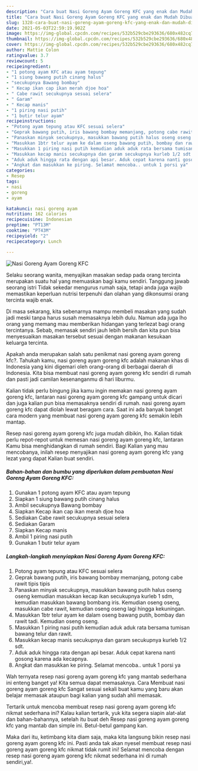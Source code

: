 ```yaml
---
description: "Cara buat Nasi Goreng Ayam Goreng KFC yang enak dan Mudah Dibuat"
title: "Cara buat Nasi Goreng Ayam Goreng KFC yang enak dan Mudah Dibuat"
slug: 1328-cara-buat-nasi-goreng-ayam-goreng-kfc-yang-enak-dan-mudah-dibuat
date: 2021-05-03T22:59:19.902Z
image: https://img-global.cpcdn.com/recipes/532b529cbe293636/680x482cq70/nasi-goreng-ayam-goreng-kfc-foto-resep-utama.jpg
thumbnail: https://img-global.cpcdn.com/recipes/532b529cbe293636/680x482cq70/nasi-goreng-ayam-goreng-kfc-foto-resep-utama.jpg
cover: https://img-global.cpcdn.com/recipes/532b529cbe293636/680x482cq70/nasi-goreng-ayam-goreng-kfc-foto-resep-utama.jpg
author: Mattie Colon
ratingvalue: 3.7
reviewcount: 5
recipeingredient:
- "1 potong ayam KFC atau ayam tepung"
- "1 siung bawang putih cinang halus"
- "secukupnya Bawang bombay"
- " Kecap ikan cap ikan merah djoe hoa"
- " Cabe rawit secukupnya sesuai selera"
- " Garam"
- " Kecap manis"
- "1 piring nasi putih"
- "1 butir telur ayam"
recipeinstructions:
- "Potong ayam tepung atau KFC sesuai selera"
- "Geprak bawang putih, iris bawang bombay memanjang, potong cabe rawit tipis tipis"
- "Panaskan minyak secukupnya, masukkan bawang putih halus oseng oseng kemudian masukkan kecap ikan secukupnya kurleb 1 sdm, kemudian masukkan bawang bombang iris. Kemudian oseng oseng, masukkan cabe rawit, kemudian oseng oseng lagi hingga kekuningan."
- "Masukkan 1btr telur ayam ke dalam oseng bawang putih, bombay dan rawit tadi. Kemudian oseng oseng."
- "Masukkan 1 piring nasi putih kemudian aduk aduk rata bersama tumisan bawang telur dan rawit."
- "Masukkan kecap manis secukupnya dan garam secukupnya kurleb 1/2 sdt."
- "Aduk aduk hingga rata dengan api besar. Aduk cepat karena nanti gosong karena ada kecapnya."
- "Angkat dan masukkan ke piring. Selamat mencoba.. untuk 1 porsi ya"
categories:
- Resep
tags:
- nasi
- goreng
- ayam

katakunci: nasi goreng ayam 
nutrition: 162 calories
recipecuisine: Indonesian
preptime: "PT13M"
cooktime: "PT43M"
recipeyield: "2"
recipecategory: Lunch

---
```



![Nasi Goreng Ayam Goreng KFC](https://img-global.cpcdn.com/recipes/532b529cbe293636/680x482cq70/nasi-goreng-ayam-goreng-kfc-foto-resep-utama.jpg)

Selaku seorang wanita, menyajikan masakan sedap pada orang tercinta merupakan suatu hal yang memuaskan bagi kamu sendiri. Tanggung jawab seorang istri Tidak sekedar mengurus rumah saja, tetapi anda juga wajib memastikan keperluan nutrisi terpenuhi dan olahan yang dikonsumsi orang tercinta wajib enak.

Di masa  sekarang, kita sebenarnya mampu membeli masakan yang sudah jadi meski tanpa harus susah memasaknya lebih dulu. Namun ada juga lho orang yang memang mau memberikan hidangan yang terlezat bagi orang tercintanya. Sebab, memasak sendiri jauh lebih bersih dan kita pun bisa menyesuaikan masakan tersebut sesuai dengan makanan kesukaan keluarga tercinta. 



Apakah anda merupakan salah satu penikmat nasi goreng ayam goreng kfc?. Tahukah kamu, nasi goreng ayam goreng kfc adalah makanan khas di Indonesia yang kini digemari oleh orang-orang di berbagai daerah di Indonesia. Kita bisa membuat nasi goreng ayam goreng kfc sendiri di rumah dan pasti jadi camilan kesenanganmu di hari liburmu.

Kalian tidak perlu bingung jika kamu ingin memakan nasi goreng ayam goreng kfc, lantaran nasi goreng ayam goreng kfc gampang untuk dicari dan juga kalian pun bisa memasaknya sendiri di rumah. nasi goreng ayam goreng kfc dapat diolah lewat beragam cara. Saat ini ada banyak banget cara modern yang membuat nasi goreng ayam goreng kfc semakin lebih mantap.

Resep nasi goreng ayam goreng kfc juga mudah dibikin, lho. Kalian tidak perlu repot-repot untuk memesan nasi goreng ayam goreng kfc, lantaran Kamu bisa menghidangkan di rumah sendiri. Bagi Kalian yang mau mencobanya, inilah resep menyajikan nasi goreng ayam goreng kfc yang lezat yang dapat Kalian buat sendiri.

<!--inarticleads1-->

##### Bahan-bahan dan bumbu yang diperlukan dalam pembuatan Nasi Goreng Ayam Goreng KFC:

1. Gunakan 1 potong ayam KFC atau ayam tepung
1. Siapkan 1 siung bawang putih cinang halus
1. Ambil secukupnya Bawang bombay
1. Siapkan  Kecap ikan cap ikan merah djoe hoa
1. Sediakan  Cabe rawit secukupnya sesuai selera
1. Sediakan  Garam
1. Siapkan  Kecap manis
1. Ambil 1 piring nasi putih
1. Gunakan 1 butir telur ayam




<!--inarticleads2-->

##### Langkah-langkah menyiapkan Nasi Goreng Ayam Goreng KFC:

1. Potong ayam tepung atau KFC sesuai selera
1. Geprak bawang putih, iris bawang bombay memanjang, potong cabe rawit tipis tipis
1. Panaskan minyak secukupnya, masukkan bawang putih halus oseng oseng kemudian masukkan kecap ikan secukupnya kurleb 1 sdm, kemudian masukkan bawang bombang iris. Kemudian oseng oseng, masukkan cabe rawit, kemudian oseng oseng lagi hingga kekuningan.
1. Masukkan 1btr telur ayam ke dalam oseng bawang putih, bombay dan rawit tadi. Kemudian oseng oseng.
1. Masukkan 1 piring nasi putih kemudian aduk aduk rata bersama tumisan bawang telur dan rawit.
1. Masukkan kecap manis secukupnya dan garam secukupnya kurleb 1/2 sdt.
1. Aduk aduk hingga rata dengan api besar. Aduk cepat karena nanti gosong karena ada kecapnya.
1. Angkat dan masukkan ke piring. Selamat mencoba.. untuk 1 porsi ya




Wah ternyata resep nasi goreng ayam goreng kfc yang mantab sederhana ini enteng banget ya! Kita semua dapat memasaknya. Cara Membuat nasi goreng ayam goreng kfc Sangat sesuai sekali buat kamu yang baru akan belajar memasak ataupun bagi kalian yang sudah ahli memasak.

Tertarik untuk mencoba membuat resep nasi goreng ayam goreng kfc nikmat sederhana ini? Kalau kalian tertarik, yuk kita segera siapin alat-alat dan bahan-bahannya, setelah itu buat deh Resep nasi goreng ayam goreng kfc yang mantab dan simple ini. Betul-betul gampang kan. 

Maka dari itu, ketimbang kita diam saja, maka kita langsung bikin resep nasi goreng ayam goreng kfc ini. Pasti anda tak akan nyesel membuat resep nasi goreng ayam goreng kfc nikmat tidak rumit ini! Selamat mencoba dengan resep nasi goreng ayam goreng kfc nikmat sederhana ini di rumah sendiri,ya!.

